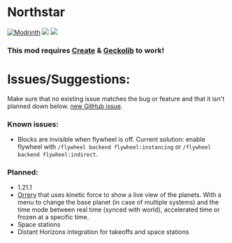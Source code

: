 # Northstar
<a href="https://modrinth.com/mod/northstar-redux"><img src="https://img.shields.io/modrinth/dt/northstar-redux?logo=modrinth&style=for-the-badge&label=downloads&color=5ca424&logoColor=5ca424" alt="Modrinth"></a>
<a href="https://discord.gg/nn96VTzeqj"><img src="https://img.shields.io/discord/1395363398102945822?style=for-the-badge&logo=discord&label=Discord"></a>
<a href="https://ko-fi.com/redstonneur1256"><img src="https://shields.io/badge/ko--fi-donate-ff5f5f?logo=ko-fi&style=for-the-badge"></a>
### This mod requires [Create](https://modrinth.com/mod/create) & [Geckolib](https://modrinth.com/mod/geckolib) to work!

# Issues/Suggestions:
Make sure that no existing issue matches the bug or feature and that it isn't planned down below. [new GitHub issue](https://github.com/Redstonneur1256/Northstar-Redux/issues/new).

### Known issues:
- Blocks are invisible when flywheel is off. Current solution: enable flywheel with `/flywheel backend flywheel:instancing` or `/flywheel backend flywheel:indirect`.

### Planned:
- 1.21.1
- [Orrery](https://en.wikipedia.org/wiki/Orrery#/media/File:Orrery_small.jpg) that uses kinetic force to show a live view of the planets. With a menu to change the base planet (in case of multiple systems) and the time mode between real time (synced with world), accelerated time or frozen at a specific time.
- Space stations
- Distant Horizons integration for takeoffs and space stations
